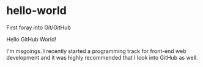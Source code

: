 # hello-world
First foray into Git/GitHub

Hello GitHub World!

I'm msgoings. I recently started a programming track for front-end web development and it was highly recommended that I look into GitHub as well.
